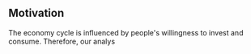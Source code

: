 ## Motivation

The economy cycle is influenced by people's willingness to invest and consume. Therefore, our analys
